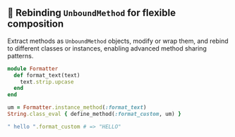 ## 🔁 Rebinding `UnboundMethod` for flexible composition
Extract methods as `UnboundMethod` objects, modify or wrap them, and rebind to different classes or instances, enabling advanced method sharing patterns.

```ruby
module Formatter
  def format_text(text)
    text.strip.upcase
  end
end

um = Formatter.instance_method(:format_text)
String.class_eval { define_method(:format_custom, um) }

" hello ".format_custom # => "HELLO"
```